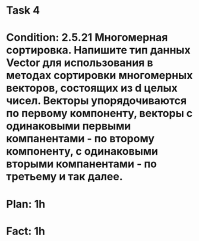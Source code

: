 # Task 4
# Condition: 2.5.21 Многомерная сортировка. Напишите тип данных Vector для использования в методах сортировки многомерных векторов, состоящих из d целых чисел. Векторы упорядочиваются по первому компоненту, векторы с одинаковыми первыми компанентами - по второму компоненту, с одинаковыми вторыми компанентами - по третьему и так далее. 
# Plan: 1h
# Fact: 1h